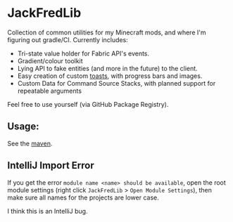 # JackFredLib

Collection of common utilities for my Minecraft mods, and where I'm figuring out gradle/CI. Currently includes:

- Tri-state value holder for Fabric API's events.
- Gradient/colour toolkit
- Lying API to fake entities (and more in the future) to the client.
- Easy creation of custom [toasts](https://en.wikipedia.org/wiki/Pop-up_notification), with progress bars and images.
- Custom Data for Command Source Stacks, with planned support for repeatable arguments

Feel free to use yourself (via GitHub Package Registry).

## Usage:

See the [maven](https://maven.jackf.red/#/releases).

## IntelliJ Import Error

If you get the error `module name <name> should be available`, open the root module settings 
(right click `JackFredLib` > `Open Module Settings`), then make sure all names for the projects are lower case.

I think this is an IntelliJ bug.